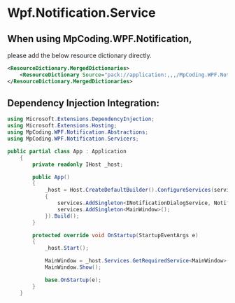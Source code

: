 # Wpf.Notification.Service

## When using MpCoding.WPF.Notification, 
   please add the below resource dictionary directly.
```xml
<ResourceDictionary.MergedDictionaries>
	<ResourceDictionary Source="pack://application:,,,/MpCoding.WPF.Notification;component/Resources/NotificationView.xaml" />
</ResourceDictionary.MergedDictionaries>  
```

## Dependency Injection Integration:

```csharp
using Microsoft.Extensions.DependencyInjection;
using Microsoft.Extensions.Hosting;
using MpCoding.WPF.Notification.Abstractions;
using MpCoding.WPF.Notification.Servicers;

public partial class App : Application
    {
        private readonly IHost _host;

        public App()
        {
            _host = Host.CreateDefaultBuilder().ConfigureServices(services =>
            {
                services.AddSingleton<INotificationDialogService, NotificationDialogService>(); // Add this Dependency Injection
                services.AddSingleton<MainWindow>();
            }).Build();
        }

        protected override void OnStartup(StartupEventArgs e)
        {
            _host.Start();

            MainWindow = _host.Services.GetRequiredService<MainWindow>();
            MainWindow.Show();

            base.OnStartup(e);
        }
    }
```
